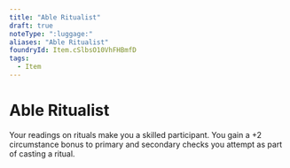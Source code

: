 ```yaml
---
title: "Able Ritualist"
draft: true
noteType: ":luggage:"
aliases: "Able Ritualist"
foundryId: Item.cSlbsO10VhFHBmfD
tags:
  - Item
---
```


# Able Ritualist

Your readings on rituals make you a skilled participant. You gain a +2 circumstance bonus to primary and secondary checks you attempt as part of casting a ritual.
